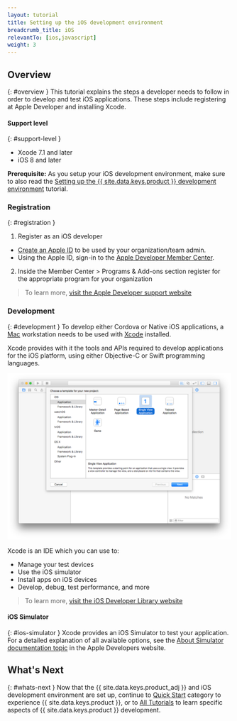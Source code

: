 ```yaml
---
layout: tutorial
title: Setting up the iOS development environment
breadcrumb_title: iOS
relevantTo: [ios,javascript]
weight: 3
---
```

<!-- NLS_CHARSET=UTF-8 -->
## Overview
{: #overview }
This tutorial explains the steps a developer needs to follow in order to develop and test iOS applications. These steps include registering at Apple Developer and installing Xcode.

#### Support level
{: #support-level }

* Xcode 7.1 and later
* iOS 8 and later

**Prerequisite:** As you setup your iOS development environment, make sure to also read the [Setting up the {{ site.data.keys.product }} development environment](../mobilefirst/) tutorial.

### Registration
{: #registration }
1. Register as an iOS developer
 - [Create an Apple ID](https://appleid.apple.com/account) to be used by your organization/team admin.
 - Using the Apple ID, sign-in to the [Apple Developer Member Center](https://developer.apple.com/).
2. Inside the Member Center > Programs &amp; Add-ons section register for the appropriate program for your organization

> To learn more, [visit the Apple Developer support website](https://developer.apple.com/support/)

### Development
{: #development }
To develop either Cordova or Native iOS applications, a [Mac](https://www.apple.com/mac/) workstation needs to be used with [Xcode](https://developer.apple.com/xcode/) installed.

Xcode provides with it the tools and APIs required to develop applications for the iOS platform, using either Objective-C or Swift programming languages.</p>

![xcode IDE](xcode.png)

Xcode is an IDE which you can use to:

- Manage your test devices
- Use the iOS simulator
- Install apps on iOS devices
- Develop, debug, test performance, and more

> To learn more, [visit the iOS Developer Library website](https://developer.apple.com/library/ios/navigation/)

#### iOS Simulator
{: #ios-simulator }
Xcode provides an iOS Simulator to test your application. For a detailed explanation of all available options, see the [About Simulator documentation topic](https://developer.apple.com/library/ios/documentation/IDEs/Conceptual/iOS_Simulator_Guide/Introduction/Introduction.html) in the Apple Developers website.

## What's Next
{: #whats-next }
Now that the {{ site.data.keys.product_adj }} and iOS development environment are set up, continue to [Quick Start](../../../quick-start/ios/) category to experience {{ site.data.keys.product }}, or to [All Tutorials](../../../all-tutorials) to learn specific aspects of {{ site.data.keys.product }} development.

